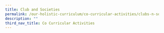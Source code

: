 ```yaml
---
title: Club and Societies
permalink: /our-holistic-curriculum/co-curricular-activities/clubs-n-societies/entrepreneur-club
description: ""
third_nav_title: Co Curricular Activities
---
```







